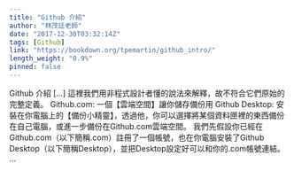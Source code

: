 ```yaml
---
title: "Github 介紹"
author: "林茂廷老師"
date: "2017-12-30T03:32:14Z"
tags: [Github]
link: "https://bookdown.org/tpemartin/github_intro/"
length_weight: "0.9%"
pinned: false
---
```


Github 介紹 [...] 這裡我們用非程式設計者懂的說法來解釋，故不符合它們原始的完整定義。 Github.com: 一個【雲端空間】讓你儲存備份用 Github Desktop: 安裝在你電腦上的【備份小精靈】，透過他，你可以選擇將某個資料匣裡的東西備份在自己電腦，或進一步備份在Github.com雲端空間。 我們先假設你已經在Github.com（以下簡稱.com）註冊了一個帳號，也在你電腦安裝了Github Desktop（以下簡稱Desktop），並把Desktop設定好可以和你的.com帳號連結。 ...
